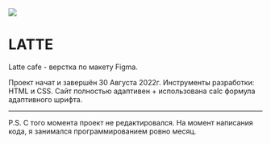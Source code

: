 <img src='https://i.ibb.co/2S4hrTk/Latte-Project.jpg' />

# LATTE
Latte cafe - верстка по макету Figma.

Проект начат и завершён 30 Августа 2022г.
Инструменты разработки:  HTML и CSS. Сайт полностью адаптивен + использована calc формула адаптивного шрифта. 
____________________________
P.S. С того момента проект не редактировался.
На момент написания кода, я занимался программированием ровно месяц.
